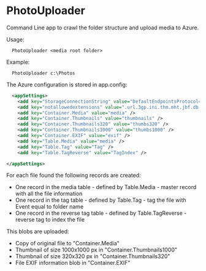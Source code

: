 # PhotoUploader

Command Line app to crawl the folder structure and upload media to Azure.

Usage:

```
  PhotoUploader <media root folder>
```

Example:
```
  PhotoUploader c:\Photos
```

The Azure configuration is stored in app.config:

```xml
  <appSettings>
    <add key="StorageConnectionString" value="DefaultEndpointsProtocol=https;AccountName=<youraccount>;AccountKey=<yourkey>;EndpointSuffix=core.windows.net" />
    <add key="notallowedextensions" value=".url.3gp.ini.thm.mht.jbf.db.dat.tmp.doc.pub.html.xls.doc.docx.xlsx" />
    <add key="Container.Media" value="media" />
    <add key="Container.Thumbnails" value="thumbnails" />
    <add key="Container.Thumbnails320" value="thumbs320" />
    <add key="Container.Thumbnails1000" value="thumbs1000" />
    <add key="Container.EXIF" value="exif" />
    <add key="Table.Media" value="media" />
    <add key="Table.Tag" value="Tag" />
    <add key="Table.TagReverse" value="TagIndex" />

</appSettings>
```

For each file found the following records are created:
- One record in the media table - defined by Table.Media - master record with all the file information
- One record in the tag table - defined by Table.Tag - tag the file with Event equal to folder name
- One record in the reverse tag table - defined by Table.TagReverse - reverse tag to index the file

This blobs are uploaded:
- Copy of original file to "Container.Media"
- Thumbnail of size 1000x1000 px in "Container.Thumbnails1000"
- Thumbnail of size 320x320 px in "Container.Thumbnails320"
- File EXIF information blob in "Container.EXIF"
